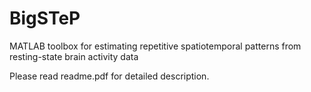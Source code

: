 # BigSTeP
MATLAB toolbox for estimating repetitive spatiotemporal patterns from resting-state brain activity data

Please read readme.pdf for detailed description.
